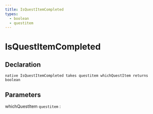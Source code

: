 ```yaml
---
title: IsQuestItemCompleted
types:
  - boolean
  - questitem
---
```


# IsQuestItemCompleted

## Declaration

```jass
native IsQuestItemCompleted takes questitem whichQuestItem returns boolean
```

## Parameters
whichQuestItem `questitem`
: 
